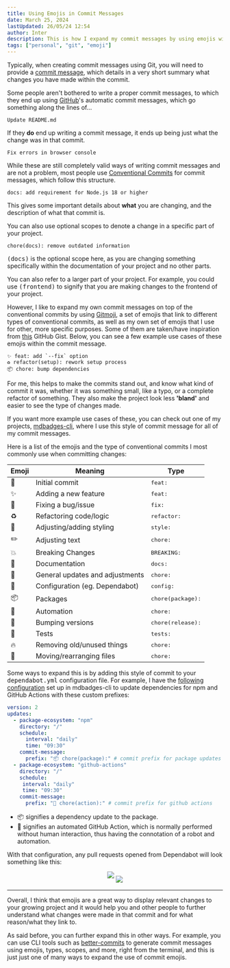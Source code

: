 ```yaml
---
title: Using Emojis in Commit Messages
date: March 25, 2024
lastUpdated: 26/05/24 12:54
author: Inter
description: This is how I expand my commit messages by using emojis within them.
tags: ["personal", "git", "emoji"]
---
```


Typically, when creating commit messages using Git, you will need to provide a [commit message](https://git-scm.com/docs/git-commit#Documentation/git-commit.txt--cltcommitgt), which details in a very short summary what changes you have made within the commit.

Some people aren't bothered to write a proper commit messages, to which they end up using [GitHub](https://github.com)'s automatic commit messages, which go something along the lines of...

```
Update README.md
```

If they **do** end up writing a commit message, it ends up being just what the change was in that commit.

```
Fix errors in browser console
```

While these are still completely valid ways of writing commit messages and are not a problem, most people use [Conventional Commits](https://www.conventionalcommits.org/en/v1.0.0/) for commit messages, which follow this structure.

```
docs: add requirement for Node.js 18 or higher
```

This gives some important details about **what** you are changing, and the description of what that commit is.

You can also use optional scopes to denote a change in a specific part of your project.

```
chore(docs): remove outdated information
```

<kbd>(docs)</kbd> is the optional scope here, as you are changing something specifically within the documentation of your project and no other parts. 

You can also refer to a larger part of your project. For example, you could use <kbd>(frontend)</kbd> to signify that you are making changes to the frontend of your project.

However, I like to expand my own commit messages on top of the conventional commits by using [Gitmoji](https://gitmoji.dev/), a set of emojis that link to different types of conventional commits, as well as my own set of emojis that I use for other, more specific purposes. Some of them are taken/have inspiration from [this](https://gist.github.com/parmentf/035de27d6ed1dce0b36a) GitHub Gist. Below, you can see a few example use cases of these emojis within the commit message.

```
✨ feat: add `--fix` option
♻️ refactor(setup): rework setup process
📦 chore: bump dependencies
```

For me, this helps to make the commits stand out, and know what kind of commit it was, whether it was something small, like a typo, or a complete refactor of something. They also make the project look less **'bland'** and easier to see the type of changes made.

If you want more example use cases of these, you can check out one of my projects, [mdbadges-cli](https://github.com/inttter/mdbadges-cli/commits/main/), where I use this style of commit message for all of my commit messages.

Here is a list of the emojis and the type of conventional commits I most commonly use when committing changes:

| Emoji | Meaning                          | Type                        |
|-------|----------------------------------|-----------------------------|
| 🎉    | Initial commit                   | <kbd>feat:</kbd>            |
| ✨    | Adding a new feature             | <kbd>feat:</kbd>            |
| 🐛    | Fixing a bug/issue               | <kbd>fix:</kbd>             |
| ♻️    | Refactoring code/logic           | <kbd>refactor:</kbd>        |
| 💄    | Adjusting/adding styling         | <kbd>style:</kbd>           |
| ✏️    | Adjusting text                   | <kbd>chore:</kbd>           |
| 💥    | Breaking Changes                 | <kbd>BREAKING:</kbd>        |
| 📝    | Documentation                    | <kbd>docs:</kbd>            |
| 🧹    | General updates and adjustments  | <kbd>chore:</kbd>           |
| 👷    | Configuration (eg. Dependabot)   | <kbd>config:</kbd>          |
| 📦    | Packages                         | <kbd>chore(package):</kbd>  |
| 🤖    | Automation                       | <kbd>chore:</kbd>           |
| 🔖    | Bumping versions                 | <kbd>chore(release):</kbd>  |
| 🧪    | Tests                            | <kbd>tests:</kbd>           |
| 🔥    | Removing old/unused things       | <kbd>chore:</kbd>           |
| 🚚    | Moving/rearranging files         | <kbd>chore:</kbd>           |

Some ways to expand this is by adding this style of commit to your <kbd>dependabot.yml</kbd> configuration file. For example, I have the [following configuration](https://github.com/inttter/mdbadges-cli/blob/main/.github/dependabot.yml) set up in mdbadges-cli to update dependencies for npm and GitHub Actions with these custom prefixes:

```yaml
version: 2
updates:
  - package-ecosystem: "npm"
    directory: "/"
    schedule:
      interval: "daily"
      time: "09:30"
    commit-message:
      prefix: "📦 chore(package):" # commit prefix for package updates
  - package-ecosystem: "github-actions"
    directory: "/"
    schedule:
     interval: "daily"
     time: "09:30"
    commit-message:
      prefix: "🤖 chore(action):" # commit prefix for github actions
```

* 📦 signifies a dependency update to the package.
* 🤖 signifies an automated GitHub Action, which is normally performed without human interaction, thus having the connotation of a robot and automation.

With that configuration, any pull requests opened from Dependabot will look something like this:

<div align="center">
  <img src="/images/commit-emojis/package-pr.png" style="margin-bottom: 10px;">
  <img src="/images/commit-emojis/action-pr.png">
</div>

---

Overall, I think that emojis are a great way to display relevant changes to your growing project and it would help you and other people to further understand what changes were made in that commit and for what reason/what they link to. 

As said before, you can further expand this in other ways. For example, you can use CLI tools such as [better-commits](https://github.com/Everduin94/better-commits) to generate commit messages using emojis, types, scopes, and more, right from the terminal, and this is just just one of many ways to expand the use of commit emojis.